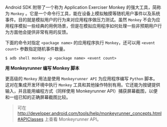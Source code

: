 Android SDK 附带了一个称为 Application Exerciser Monkey 的强大工具，简称为 `Monkey` 。它是一个命令行工具，能在设备上模拟触摸等随机用户事件以及系统事件。目的就是模拟用户的行为来对应用程序做压力测试。虽然 `Monkey` 不会为应用程序模拟一些经典的用例场景，但是在模拟应用程序如何处理一些非预期用户行为方面他会提供非常有用的反馈。

下面的命令对指定 `<package name>` 的应用程序执行 `Monkey`，还可以用 `<event count>` 参数指定随机事件数量。

```shell
$ adb shell monkey -p <package name> <event count>
```

**用 Monkeyrunner 编写 Monkey 脚本**

更高级的 `Monkey` 用法是使用 `Monkeyrunner API` 为应用程序编写 `Python` 脚本。这对在集成开发环境中执行 `Monkey` 工具和其他操作特别有用。它还能为按键提供输入，并且能用编程方式（同样使用 Monkeyrunner API）捕获屏幕截图，以便和一组已知的正确屏幕截图比较。

> 可在 http://developer.android.com/tools/help/monkeyrunner_concepts.html#APIClasses 上查看 Monkeyrunner API。